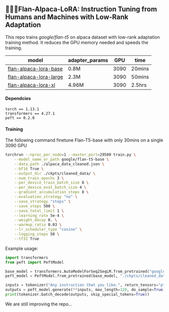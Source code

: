 ## 🍮🦙🤏Flan-Alpaca-LoRA: Instruction Tuning from Humans and Machines with Low-Rank Adaptation

This repo trains *google/flan-t5* on alpaca dataset with low-rank adaptation training method. It reduces the GPU memory needed and speeds the training.

| model                  | adapter_params | GPU  | time   |
| ---------------------- | -------------- | ---- | ------ |
| [flan-alpaca-lora-base](https://huggingface.co/reasonwang/flan-alpaca-lora-base)  | 0.8M           | 3090 | 20mins |
| [flan-alpaca-lora-large](https://huggingface.co/reasonwang/flan-alpaca-lora-large) | 2.3M           | 3090 | 50mins |
| [flan-alpaca-lora-xl](https://huggingface.co/reasonwang/flan-alpaca-lora-xl)   | 4.96M          | 3090 | 2.5hrs |

#### Dependcies

```
torch == 1.13.1
transformers == 4.27.1
peft == 0.2.0
```

#### Training

The following command finetune Flan-T5-base with only 30mins on a single 3090 GPU

```bash
torchrun --nproc_per_node=1 --master_port=29500 train.py \
    --model_name_or_path google/flan-t5-base \
    --data_path ./alpaca_data_cleaned.json \
    --bf16 True \
    --output_dir ./ckpts/cleaned_data/ \
    --num_train_epochs 3 \
    --per_device_train_batch_size 8 \
    --per_device_eval_batch_size 4 \
    --gradient_accumulation_steps 8 \
    --evaluation_strategy "no" \
    --save_strategy "steps" \
    --save_steps 500 \
    --save_total_limit 1 \
    --learning_rate 5e-4 \
    --weight_decay 0. \
    --warmup_ratio 0.03 \
    --lr_scheduler_type "cosine" \
    --logging_steps 50 \
    --tf32 True
```

Example usage:

```python
import transformers
from peft import PeftModel

base_model = transformers.AutoModelForSeq2SeqLM.from_pretrained("google/flan-t5-base")
peft_model = PeftModel.from_pretrained(base_model, "./ckpts/cleaned_data/")

inputs = tokenizer("Any instruction that you like.", return_tensors="pt")
outputs = peft_model.generate(**inputs, max_length=128, do_sample=True)
print(tokenizer.batch_decode(outputs, skip_special_tokens=True))
```



We are still improving the repo...